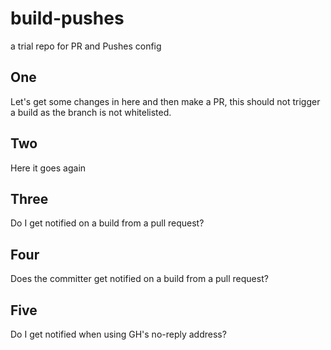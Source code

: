 # build-pushes
a trial repo for PR and Pushes config

## One
Let's get some changes in here and then make a PR, this should not trigger a build as the branch is not whitelisted.

## Two

Here it goes again

## Three

Do I get notified on a build from a pull request?

## Four 

Does the committer get notified on a build from a pull request?

## Five 

Do I get notified when using GH's no-reply address?